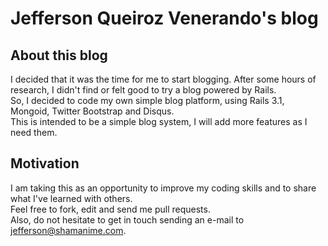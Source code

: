# Jefferson Queiroz Venerando's blog

## About this blog
I decided that it was the time for me to start blogging. After some hours of research, I didn't find or felt good to try a blog powered by Rails.  
So, I decided to code my own simple blog platform, using Rails 3.1, Mongoid, Twitter Bootstrap and Disqus.  
This is intended to be a simple blog system, I will add more features as I need them.

## Motivation
I am taking this as an opportunity to improve my coding skills and to share what I've learned with others.  
Feel free to fork, edit and send me pull requests.  
Also, do not hesitate to get in touch sending an e-mail to jefferson@shamanime.com.